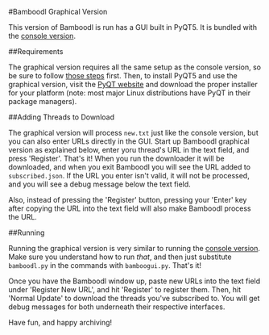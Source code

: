 
#Bamboodl Graphical Version

This version of Bamboodl is run has a GUI built in PyQT5. It is bundled with the [console version](tutorial_console.md#bamboodl-console-version).

##Requirements

The graphical version requires all the same setup as the console version, so be sure to follow [those steps](tutorial_console.md#requirements) first. Then, to install PyQT5 and use the graphical version, visit the [PyQT website](http://www.riverbankcomputing.com/software/pyqt/download5) and download the proper installer for your platform (note: most major Linux distributions have PyQT in their package managers). 

##Adding Threads to Download

The graphical version will process `new.txt` just like the console version, but you can also enter URLs directly in the GUI. Start up Bamboodl graphical version as explained below, enter yoru thread's URL in the text field, and press 'Register'. That's it! When you run the downloader it will be downloaded, and when you exit Bamboodl you will see the URL added to `subscribed.json`. If the URL you enter isn't valid, it will not be processed, and you will see a debug message below the text field.

Also, instead of pressing the 'Register' button, pressing your 'Enter' key after copying the URL into the text field will also make Bamboodl process the URL.

##Running

Running the graphical version is very similar to running the [console version](tutorial_console.md#requirements). Make sure you understand how to run *that*, and then just substitute `bamboodl.py` in the commands with `bamboogui.py`. That's it!

Once you have the Bamboodl window up, paste new URLs into the text field under 'Register New URL', and hit 'Register' to register them. Then, hit 'Normal Update' to download the threads you've subscribed to. You will get debug messages for both underneath their respective interfaces.

Have fun, and happy archiving!
